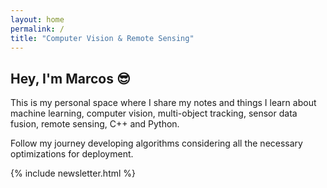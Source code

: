 ```yaml
---
layout: home
permalink: /
title: "Computer Vision & Remote Sensing"
---
```


## Hey, I'm Marcos 😎

This is my personal space where I share my notes and things I learn about machine learning, computer vision, multi-object tracking, sensor data fusion, remote sensing, C++ and Python.

Follow my journey developing algorithms considering all the necessary optimizations for deployment.

{% include newsletter.html %}
